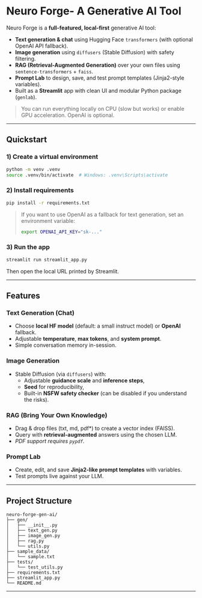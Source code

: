 # Neuro Forge- A Generative AI Tool

Neuro Forge is a **full-featured, local-first** generative AI tool:
-  **Text generation & chat** using Hugging Face `transformers` (with optional OpenAI API fallback).
-  **Image generation** using `diffusers` (Stable Diffusion) with safety filtering.
-  **RAG (Retrieval-Augmented Generation)** over your own files using `sentence-transformers` + `faiss`.
-  **Prompt Lab** to design, save, and test prompt templates (Jinja2-style variables).
-  Built as a **Streamlit** app with clean UI and modular Python package (`genlab`).

> You can run everything locally on CPU (slow but works) or enable GPU acceleration. OpenAI is optional.

---

## Quickstart

### 1) Create a virtual environment
```bash
python -m venv .venv
source .venv/bin/activate  # Windows: .venv\Scripts\activate
```

### 2) Install requirements
```bash
pip install -r requirements.txt
```

> If you want to use OpenAI as a fallback for text generation, set an environment variable:
> ```bash
> export OPENAI_API_KEY="sk-..."
> ```

### 3) Run the app
```bash
streamlit run streamlit_app.py
```

Then open the local URL printed by Streamlit.

---

## Features

### Text Generation (Chat)
- Choose **local HF model** (default: a small instruct model) or **OpenAI** fallback.
- Adjustable **temperature**, **max tokens**, and **system prompt**.
- Simple conversation memory in-session.

### Image Generation
- Stable Diffusion (via `diffusers`) with:
  - Adjustable **guidance scale** and **inference steps**,
  - **Seed** for reproducibility,
  - Built-in **NSFW safety checker** (can be disabled if you understand the risks).

### RAG (Bring Your Own Knowledge)
- Drag & drop files (txt, md, pdf*) to create a vector index (FAISS).
- Query with **retrieval-augmented** answers using the chosen LLM.
- *PDF support requires `pypdf`.*

### Prompt Lab
- Create, edit, and save **Jinja2-like prompt templates** with variables.
- Test prompts live against your LLM.

---

## Project Structure

```
neuro-forge-gen-ai/
├── gen/
│   ├── __init__.py
│   ├── text_gen.py
│   ├── image_gen.py
│   ├── rag.py
│   └── utils.py
├── sample_data/
│   └── sample.txt
├── tests/
│   └── test_utils.py
├── requirements.txt
├── streamlit_app.py
└── README.md
```

---


